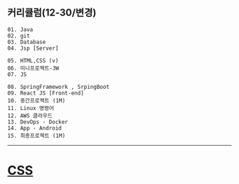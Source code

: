 ## 커리큘럼(12-30/변경)
```
01. Java
02. git
03. Database 
04. Jsp [Server]

05. HTML,CSS (v)  
06. 미니프로젝트-3W 
07. JS

08. SpringFramework , SrpingBoot
09. React JS [Front-end]
10. 중간프로젝트 (1M)
11. Linux 명령어
12. AWS 클라우드
13. DevOps - Docker
14. App - Android
15. 최종프로젝트 (1M)
```
---
# [CSS](3일차.md)
